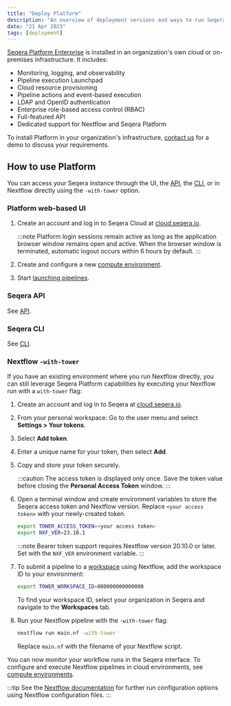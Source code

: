 ```yaml
---
title: "Deploy Platform"
description: "An overview of deployment versions and ways to run Seqera Platform."
date: "21 Apr 2023"
tags: [deployment]
---
```


[Seqera Platform Enterprise](../../version-25.1/enterprise/overview) is installed in an organization's own cloud or on-premises infrastructure. It includes:

- Monitoring, logging, and observability
- Pipeline execution Launchpad
- Cloud resource provisioning
- Pipeline actions and event-based execution
- LDAP and OpenID authentication
- Enterprise role-based access control (RBAC)
- Full-featured API
- Dedicated support for Nextflow and Seqera Platform

To install Platform in your organization's infrastructure, [contact us](https://cloud.seqera.io/demo/) for a demo to discuss your requirements.

## How to use Platform

You can access your Seqera instance through the UI, the [API](../api/overview), the [CLI](../cli/overview), or in Nextflow directly using the `-with-tower` option.

### Platform web-based UI

1. Create an account and log in to Seqera Cloud at [cloud.seqera.io](https://cloud.seqera.io).

   :::note
   Platform login sessions remain active as long as the application browser window remains open and active. When the browser window is terminated, automatic logout occurs within 6 hours by default.
   :::

2. Create and configure a new [compute environment](../compute-envs/overview).
3. Start [launching pipelines](../launch/launchpad).

### Seqera API

See [API](../api/overview).

### Seqera CLI

See [CLI](../cli/overview).

### Nextflow `-with-tower`

If you have an existing environment where you run Nextflow directly, you can still leverage Seqera Platform capabilities by executing your Nextflow run with a `with-tower` flag:

1. Create an account and log in to Seqera at [cloud.seqera.io](https://cloud.seqera.io).
2. From your personal workspace: Go to the user menu and select **Settings > Your tokens**.
3. Select **Add token**.
4. Enter a unique name for your token, then select **Add**.
5. Copy and store your token securely.

   :::caution
   The access token is displayed only once. Save the token value before closing the **Personal Access Token** window.
   :::

6. Open a terminal window and create environment variables to store the Seqera access token and Nextflow version. Replace `<your access token>` with your newly-created token.

   ```bash
   export TOWER_ACCESS_TOKEN=<your access token>
   export NXF_VER=23.10.1
   ```

   :::note
   Bearer token support requires Nextflow version 20.10.0 or later. Set with the `NXF_VER` environment variable.
   :::

7. To submit a pipeline to a [workspace](../orgs-and-teams/workspace-management) using Nextflow, add the workspace ID to your environment:

   ```bash
   export TOWER_WORKSPACE_ID=000000000000000
   ```

   To find your workspace ID, select your organization in Seqera and navigate to the **Workspaces** tab.

8. Run your Nextflow pipeline with the `-with-tower` flag:

   ```bash
   nextflow run main.nf -with-tower
   ```

   Replace `main.nf` with the filename of your Nextflow script.

You can now monitor your workflow runs in the Seqera interface. To configure and execute Nextflow pipelines in cloud environments, see [compute environments](../compute-envs/overview).

:::tip
See the [Nextflow documentation](https://www.nextflow.io/docs/latest/config.html?highlight=tower#scope-tower) for further run configuration options using Nextflow configuration files.
:::
